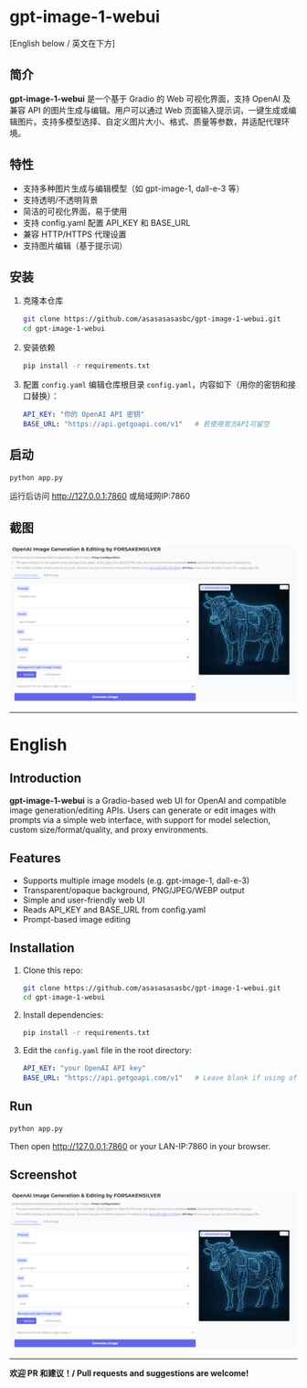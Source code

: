 # gpt-image-1-webui

[English below / 英文在下方]

## 简介

**gpt-image-1-webui** 是一个基于 Gradio 的 Web 可视化界面，支持 OpenAI 及兼容 API 的图片生成与编辑。用户可以通过 Web 页面输入提示词，一键生成或编辑图片。支持多模型选择、自定义图片大小、格式、质量等参数，并适配代理环境。

## 特性

- 支持多种图片生成与编辑模型（如 gpt-image-1, dall-e-3 等）
- 支持透明/不透明背景
- 简洁的可视化界面，易于使用
- 支持 config.yaml 配置 API_KEY 和 BASE_URL
- 兼容 HTTP/HTTPS 代理设置
- 支持图片编辑（基于提示词）

## 安装

1. 克隆本仓库
   ```bash
   git clone https://github.com/asasasasasbc/gpt-image-1-webui.git
   cd gpt-image-1-webui
   ```
2. 安装依赖
   ```bash
   pip install -r requirements.txt
   ```
3. 配置 `config.yaml`
   编辑仓库根目录 `config.yaml`，内容如下（用你的密钥和接口替换）：
   ```yaml
   API_KEY: "你的 OpenAI API 密钥"
   BASE_URL: "https://api.getgoapi.com/v1"   # 若使用官方API可留空
   ```

## 启动

```bash
python app.py
```

运行后访问 http://127.0.0.1:7860 或局域网IP:7860


## 截图

![界面截图](screenshot.png)

---

# English

## Introduction

**gpt-image-1-webui** is a Gradio-based web UI for OpenAI and compatible image generation/editing APIs. Users can generate or edit images with prompts via a simple web interface, with support for model selection, custom size/format/quality, and proxy environments.

## Features

- Supports multiple image models (e.g. gpt-image-1, dall-e-3)
- Transparent/opaque background, PNG/JPEG/WEBP output
- Simple and user-friendly web UI
- Reads API_KEY and BASE_URL from config.yaml
- Prompt-based image editing

## Installation

1. Clone this repo:
   ```bash
   git clone https://github.com/asasasasasbc/gpt-image-1-webui.git
   cd gpt-image-1-webui
   ```
2. Install dependencies:
   ```bash
   pip install -r requirements.txt
   ```
3. Edit the `config.yaml` file in the root directory:
   ```yaml
   API_KEY: "your OpenAI API key"
   BASE_URL: "https://api.getgoapi.com/v1"   # Leave blank if using official API
   ```

## Run

```bash
python app.py
```

Then open http://127.0.0.1:7860 or your LAN-IP:7860 in your browser.

## Screenshot

![Screenshot](screenshot.png)

---

**欢迎 PR 和建议！/ Pull requests and suggestions are welcome!**
